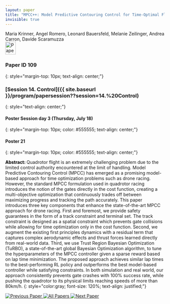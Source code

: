 ```yaml
---
layout: paper
title: "MPCC++: Model Predictive Contouring Control for Time-Optimal Flight with Safety Constraints"
invisible: true
---
```

<div class="paper-authors">
<div class="paper-author-box">
    <div class="paper-author-name">Maria Krinner, Angel Romero, Leonard Bauersfeld, Melanie Zeilinger, Andrea Carron, Davide Scaramuzza</div>
    <div class="paper-author-uni"></div>
</div>

</div><div class="paper-pdf">
<div> <a href="http://www.roboticsproceedings.org/rss19/p109.pdf"><img src="{{ site.baseurl }}/images/paper_link.png" alt="Paper Website" width = "33"  height = "40"/></a> </div>
</div>

### Paper ID 109
{: style="margin-top: 10px; text-align: center;"}

### [Session 14. Control]({{ site.baseurl }}/program/papersession??session=14.%20Control)
{: style="text-align: center;"}

#### Poster Session day 3 (Thursday, July 18)
{: style="margin-top: 10px; color: #555555; text-align: center;"}

#### Poster 21
{: style="margin-top: 10px; color: #555555; text-align: center;"}

<b style="color: black;">Abstract: </b>Quadrotor flight is an extremely challenging problem due to the limited control authority encountered at the limit of handling. Model Predictive Contouring Control (MPCC) has emerged as a promising model-based approach for time optimization problems such as drone racing. However, the standard MPCC formulation used in quadrotor racing introduces the notion of the gates directly in the cost function, creating a multi-objective optimization that continuously trades off between maximizing progress and tracking the path accurately. This paper introduces three key components that enhance the state-of-the-art MPCC approach for drone racing. First and foremost, we provide safety guarantees in the form of a track constraint and terminal set. The track constraint is designed as a spatial constraint which
 prevents gate collisions while allowing for time optimization only in the cost function. Second, we augment the existing first principles dynamics with a residual term that captures complex aerodynamic effects and thrust forces learned directly from real-world data. Third, we use Trust Region Bayesian Optimization (TuRBO), a state-of-the-art global Bayesian Optimization algorithm, to tune the hyperparameters of the MPCC controller given a sparse reward based on lap time minimization. The proposed approach achieves similar lap times to the best-performing RL policy and outperforms the best model-based controller while satisfying constraints. In both simulation and real world, our approach consistently prevents gate crashes with 100% success rate, while pushing the quadrotor to its physical limits reaching speeds of more than 80km/h.
{: style="color:gray; font-size: 120%; text-align: justified;"}


<div class="paper-menu">
<a href="{{ site.baseurl }}/program/papers/108/"> <img src="{{ site.baseurl }}/images/previous_paper_icon.png" alt="Previous Paper" title="Previous Paper"/> </a>
<a href="{{ site.baseurl }}/program/papers"><img src="{{ site.baseurl }}/images/overview_icon.png" alt="All Papers" title="All Papers"/> </a>
<a href="{{ site.baseurl }}/program/papers/110/"> <img src="{{ site.baseurl }}/images/next_paper_icon.png" alt="Next Paper" title="Next Paper"/> </a>

</div>
